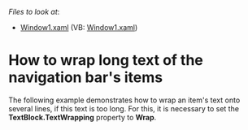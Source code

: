 <!-- default file list -->
*Files to look at*:

* [Window1.xaml](./CS/Window1.xaml) (VB: [Window1.xaml](./VB/Window1.xaml))
<!-- default file list end -->
# How to wrap long text of the navigation bar's items


<p>The following example demonstrates how to wrap an item's text onto several lines, if this text is too long. For this, it is necessary to set the <strong>TextBlock.TextWrapping</strong> property to <strong>Wrap</strong>.</p>

<br/>


